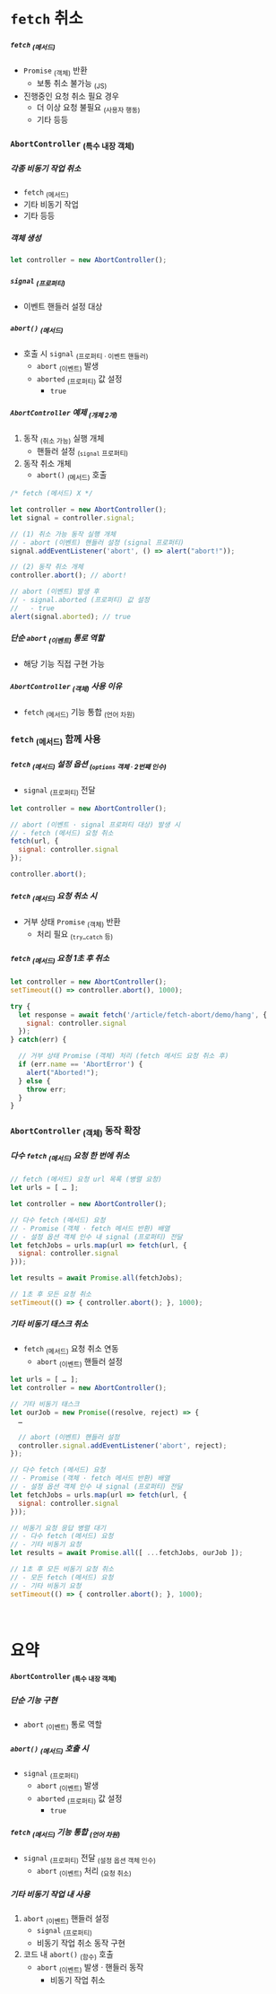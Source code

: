 `fetch` 취소
====

##### `fetch` <sub>(메서드)</sub>
- `Promise` <sub>(객체)</sub> 반환
  - 보통 취소 불가능 <sub>(JS)</sub>
- 진행중인 요청 취소 필요 경우
  - 더 이상 요청 불필요 <sub>(사용자 행동)</sub>
  - 기타 등등

### `AbortController` <sub>(특수 내장 객체)</sub>

##### 각종 비동기 작업 취소
- `fetch` <sub>(메서드)</sub>
- 기타 비동기 작업
- 기타 등등

##### 객체 생성
```javascript
let controller = new AbortController();
```

##### `signal` <sub>(프로퍼티)</sub>
- 이벤트 핸들러 설정 대상

##### `abort()` <sub>(메서드)</sub>
- 호출 시 `signal` <sub>(프로퍼티 · 이벤트 핸들러)</sub>
  - `abort` <sub>(이벤트)</sub> 발생
  - `aborted` <sub>(프로퍼티)</sub> 값 설정
    - `true`

##### `AbortController` 예제 <sub>(개체 2개)</sub>
1. 동작 <sub>(취소 가능)</sub> 실행 개체
    - 핸들러 설정 <sub>(`signal` 프로퍼티)</sub>
2. 동작 취소 개체
    - `abort()` <sub>(메서드)</sub> 호출
```javascript
/* fetch (메서드) X */

let controller = new AbortController();
let signal = controller.signal;

// (1) 취소 가능 동작 실행 개체
// - abort (이벤트) 핸들러 설정 (signal 프로퍼티)
signal.addEventListener('abort', () => alert("abort!"));

// (2) 동작 취소 개체
controller.abort(); // abort!

// abort (이벤트) 발생 후
// - signal.aborted (프로퍼티) 값 설정
//   - true
alert(signal.aborted); // true
```

##### 단순 `abort` <sub>(이벤트)</sub> 통로 역할
- 해당 기능 직접 구현 가능

##### `AbortController` <sub>(객체)</sub> 사용 이유
- `fetch` <sub>(메서드)</sub> 기능 통합 <sub>(언어 차원)</sub>

### `fetch` <sub>(메서드)</sub> 함께 사용

##### `fetch` <sub>(메서드)</sub> 설정 옵션 <sub>(`options` 객체 · 2번째 인수)</sub>
- `signal` <sub>(프로퍼티)</sub> 전달
```javascript
let controller = new AbortController();

// abort (이벤트 · signal 프로퍼티 대상) 발생 시
// - fetch (메서드) 요청 취소
fetch(url, {
  signal: controller.signal
});

controller.abort();
```

##### `fetch` <sub>(메서드)</sub> 요청 취소 시
- 거부 상태 `Promise` <sub>(객체)</sub> 반환
  - 처리 필요 <sub>(`try…catch` 등)</sub>

##### `fetch` <sub>(메서드)</sub> 요청 1초 후 취소
```javascript
let controller = new AbortController();
setTimeout(() => controller.abort(), 1000);

try {
  let response = await fetch('/article/fetch-abort/demo/hang', {
    signal: controller.signal
  });
} catch(err) {

  // 거부 상태 Promise (객체) 처리 (fetch 메서드 요청 취소 후)
  if (err.name == 'AbortError') {
    alert("Aborted!");
  } else {
    throw err;
  }
}
```

### `AbortController` <sub>(객체)</sub> 동작 확장

##### 다수 `fetch` <sub>(메서드)</sub> 요청 한 번에 취소
```javascript
// fetch (메서드) 요청 url 목록 (병렬 요청)
let urls = [ … ];

let controller = new AbortController();

// 다수 fetch (메서드) 요청
// - Promise (객체 · fetch 메서드 반환) 배열
// - 설정 옵션 객체 인수 내 signal (프로퍼티) 전달
let fetchJobs = urls.map(url => fetch(url, {
  signal: controller.signal
}));

let results = await Promise.all(fetchJobs);

// 1초 후 모든 요청 취소
setTimeout(() => { controller.abort(); }, 1000);
```

##### 기타 비동기 태스크 취소
- `fetch` <sub>(메서드)</sub> 요청 취소 연동
  - `abort` <sub>(이벤트)</sub> 핸들러 설정
```javascript
let urls = [ … ];
let controller = new AbortController();

// 기타 비동기 태스크
let ourJob = new Promise((resolve, reject) => {
  …

  // abort (이벤트) 핸들러 설정
  controller.signal.addEventListener('abort', reject);
});

// 다수 fetch (메서드) 요청
// - Promise (객체 · fetch 메서드 반환) 배열
// - 설정 옵션 객체 인수 내 signal (프로퍼티) 전달
let fetchJobs = urls.map(url => fetch(url, {
  signal: controller.signal
}));

// 비동기 요청 응답 병렬 대기
// - 다수 fetch (메서드) 요청
// - 기타 비동기 요청
let results = await Promise.all([ ...fetchJobs, ourJob ]);

// 1초 후 모든 비동기 요청 취소
// - 모든 fetch (메서드) 요청
// - 기타 비동기 요청
setTimeout(() => { controller.abort(); }, 1000);
```

<br />

요약
====

#### `AbortController` <sub>(특수 내장 객체)</sub>

##### 단순 기능 구현
- `abort` <sub>(이벤트)</sub> 통로 역할

##### `abort()` <sub>(메서드)</sub> 호출 시
- `signal` <sub>(프로퍼티)</sub>
  - `abort` <sub>(이벤트)</sub> 발생
  - `aborted` <sub>(프로퍼티)</sub> 값 설정
    - `true`

##### `fetch` <sub>(메서드)</sub> 기능 통합 <sub>(언어 차원)</sub>
- `signal` <sub>(프로퍼티)</sub> 전달 <sub>(설정 옵션 객체 인수)</sub>
  - `abort` <sub>(이벤트)</sub> 처리 <sub>(요청 취소)</sub>

##### 기타 비동기 작업 내 사용
1. `abort` <sub>(이벤트)</sub> 핸들러 설정
    - `signal` <sub>(프로퍼티)</sub>
    - 비동기 작업 취소 동작 구현
2. 코드 내 `abort()` <sub>(함수)</sub> 호출
    - `abort` <sub>(이벤트)</sub> 발생 · 핸들러 동작
      - 비동기 작업 취소

